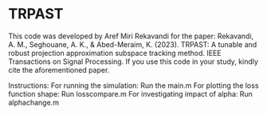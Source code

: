# TRPAST
This code was developed by Aref Miri Rekavandi for the paper: Rekavandi, A. M., Seghouane, A. K., & Abed-Meraim, K. (2023). TRPAST: A tunable and robust projection approximation subspace tracking method. IEEE Transactions on Signal Processing. 
If you use this code in your study, kindly cite the aforementioned paper.

Instructions:
For running the simulation: Run the main.m
For plotting the loss function shape: Run losscompare.m
For investigating impact of alpha: Run alphachange.m
